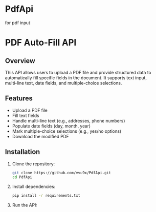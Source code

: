 # PdfApi
for pdf input
# PDF Auto-Fill API

## Overview
This API allows users to upload a PDF file and provide structured data to automatically fill specific fields in the document. It supports text input, multi-line text, date fields, and multiple-choice selections.

## Features
- Upload a PDF file
- Fill text fields
- Handle multi-line text (e.g., addresses, phone numbers)
- Populate date fields (day, month, year)
- Mark multiple-choice selections (e.g., yes/no options)
- Download the modified PDF

## Installation
1. Clone the repository:
   ```sh
   git clone https://github.com/vvu9x/PdfApi.git
   cd PdfApi
   ```
2. Install dependencies:
   ```sh
   pip install -r requirements.txt
   ```
3. Run the API:
   ```sh
   python app.py
   ```

## API Endpoints
### 1. Upload and Fill PDF
**Endpoint:**
```
POST /upload
```
**Request Parameters:**
- **pdf** (File) - The PDF file to be processed
- **data** (JSON) - JSON object containing form field values

**Example Request (Postman or cURL):**
```sh
curl -X POST "http://127.0.0.1:5000/upload" \
    -F "pdf=@path/to/your/file.pdf" \
    -F 'data={
        "family_name": "Smith",
        "date_of_birth": { "dd": "25", "mm": "08", "yyyy": "1995" },
        "do_you_need_driving": "yes"
    }'
```

**Example JSON Data:**
```json
{
    "family_name": "Smith",
    "date_of_birth": {
        "dd": "25",
        "mm": "08",
        "yyyy": "1995"
    },
    "do_you_need_driving": "yes"
}
```

**Response:**
- Returns the filled PDF file as an attachment.

## Configuration (config.json)
The API uses a `config.json` file to map data fields to their positions in the PDF.

### Example `config.json`
```json
{
    "family_name": [
        {
            "page": 1,
            "type": "text",
            "positions": [
                {"x": 57.05, "y": 218.04, "width": 92.81, "height": 5.91}
            ]
        }
    ],
    "date_of_birth": [
        {
            "page": 1,
            "type": "multi_text",
            "positions": {
                "dd": {"x": 17.13, "y": 195.37, "width": 13.73, "height": 4.82},
                "mm": {"x": 30.18, "y": 195.58, "width": 13.73, "height": 4.82},
                "yyyy": {"x": 43.34, "y": 194.84, "width": 13.73, "height": 4.82}
            }
        }
    ],
    "do_you_need_driving": [
        {
            "page": 1,
            "type": "choice",
            "positions": {
                "no": {"x": 118.11, "y": 192.26, "width": 4, "height": 4},
                "yes": {"x": 133.86, "y": 192.26, "width": 3.91, "height": 3.91}
            }
        }
    ]
}
```

## Error Handling
- `400 Bad Request`: If the required parameters (`pdf` or `data`) are missing.
- `500 Internal Server Error`: If there is an unexpected issue processing the PDF.

## License
This project is licensed under the MIT License.
